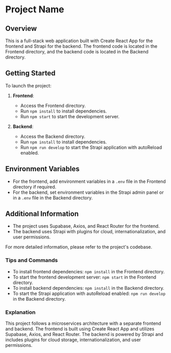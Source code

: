 # Project Name

## Overview
This is a full-stack web application built with Create React App for the frontend and Strapi for the backend. The frontend code is located in the Frontend directory, and the backend code is located in the Backend directory.

## Getting Started
To launch the project:
1. **Frontend**:
   - Access the Frontend directory.
   - Run `npm install` to install dependencies.
   - Run `npm start` to start the development server.

2. **Backend**:
   - Access the Backend directory.
   - Run `npm install` to install dependencies.
   - Run `npm run develop` to start the Strapi application with autoReload enabled.

## Environment Variables
- For the frontend, add environment variables in a `.env` file in the Frontend directory if required.
- For the backend, set environment variables in the Strapi admin panel or in a `.env` file in the Backend directory.

## Additional Information
- The project uses Supabase, Axios, and React Router for the frontend.
- The backend uses Strapi with plugins for cloud, internationalization, and user permissions.

For more detailed information, please refer to the project's codebase.

### Tips and Commands
- To install frontend dependencies: `npm install` in the Frontend directory.
- To start the frontend development server: `npm start` in the Frontend directory.
- To install backend dependencies: `npm install` in the Backend directory.
- To start the Strapi application with autoReload enabled: `npm run develop` in the Backend directory.

### Explanation
This project follows a microservices architecture with a separate frontend and backend. The frontend is built using Create React App and utilizes Supabase, Axios, and React Router. The backend is powered by Strapi and includes plugins for cloud storage, internationalization, and user permissions.